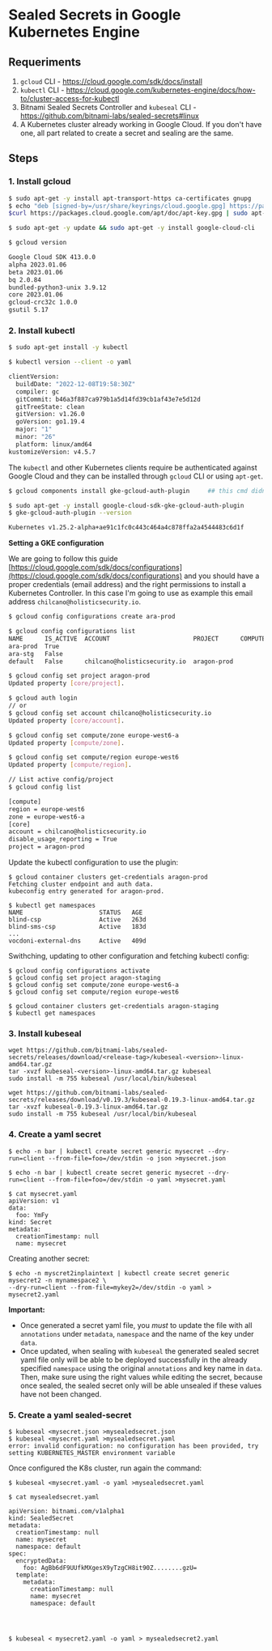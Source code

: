 # Sealed Secrets in Google Kubernetes Engine

## Requeriments

1. `gcloud` CLI - https://cloud.google.com/sdk/docs/install
2. `kubectl` CLI - https://cloud.google.com/kubernetes-engine/docs/how-to/cluster-access-for-kubectl
3. Bitnami Sealed Secrets Controller and `kubeseal` CLI - https://github.com/bitnami-labs/sealed-secrets#linux
4. A Kubernetes cluster already working in Google Cloud. If you don't have one, all part related to create a secret and sealing are the same.

## Steps

### 1. Install gcloud

```sh
$ sudo apt-get -y install apt-transport-https ca-certificates gnupg
$ echo "deb [signed-by=/usr/share/keyrings/cloud.google.gpg] https://packages.cloud.google.com/apt cloud-sdk main" | sudo tee -a /etc/apt/sources.list.d/google-cloud-sdk.list
$curl https://packages.cloud.google.com/apt/doc/apt-key.gpg | sudo apt-key --keyring /usr/share/keyrings/cloud.google.gpg add -

$ sudo apt-get -y update && sudo apt-get -y install google-cloud-cli

$ gcloud version

Google Cloud SDK 413.0.0
alpha 2023.01.06
beta 2023.01.06
bq 2.0.84
bundled-python3-unix 3.9.12
core 2023.01.06
gcloud-crc32c 1.0.0
gsutil 5.17
```

### 2. Install kubectl

```sh
$ sudo apt-get install -y kubectl

$ kubectl version --client -o yaml

clientVersion:
  buildDate: "2022-12-08T19:58:30Z"
  compiler: gc
  gitCommit: b46a3f887ca979b1a5d14fd39cb1af43e7e5d12d
  gitTreeState: clean
  gitVersion: v1.26.0
  goVersion: go1.19.4
  major: "1"
  minor: "26"
  platform: linux/amd64
kustomizeVersion: v4.5.7
```

The `kubectl` and other Kubernetes clients require be authenticated against Google Cloud and they can be installed through `gcloud` CLI or using `apt-get`.
```sh
$ gcloud components install gke-gcloud-auth-plugin     ## this cmd didn't work in Ubuntu 22.04

$ sudo apt-get -y install google-cloud-sdk-gke-gcloud-auth-plugin
$ gke-gcloud-auth-plugin --version

Kubernetes v1.25.2-alpha+ae91c1fc0c443c464a4c878ffa2a4544483c6d1f
```

__Setting a GKE configuration__

We are going to follow this guide [https://cloud.google.com/sdk/docs/configurations](https://cloud.google.com/sdk/docs/configurations) and you should have a proper credentials (email address) and the right permissions to install a Kubernetes Controller. 
In this case I'm going to use as example this email address `chilcano@holisticsecurity.io`.

```sh
$ gcloud config configurations create ara-prod

$ gcloud config configurations list
NAME      IS_ACTIVE  ACCOUNT                       PROJECT      COMPUTE_DEFAULT_ZONE  COMPUTE_DEFAULT_REGION
ara-prod  True
ara-stg   False
default   False      chilcano@holisticsecurity.io  aragon-prod

$ gcloud config set project aragon-prod
Updated property [core/project].

$ gcloud auth login
// or
$ gcloud config set account chilcano@holisticsecurity.io
Updated property [core/account].

$ gcloud config set compute/zone europe-west6-a 
Updated property [compute/zone].

$ gcloud config set compute/region europe-west6
Updated property [compute/region].

// List active config/project
$ gcloud config list

[compute]
region = europe-west6
zone = europe-west6-a
[core]
account = chilcano@holisticsecurity.io
disable_usage_reporting = True
project = aragon-prod

```


Update the kubectl configuration to use the plugin:
```
$ gcloud container clusters get-credentials aragon-prod
Fetching cluster endpoint and auth data.
kubeconfig entry generated for aragon-prod.

$ kubectl get namespaces
NAME                     STATUS   AGE
blind-csp                Active   263d
blind-sms-csp            Active   183d
...
vocdoni-external-dns     Active   409d
```

Swithching, updating to other configuration and fetching kubectl config:
```
$ gcloud config configurations activate
$ gcloud config set project aragon-staging
$ gcloud config set compute/zone europe-west6-a 
$ gcloud config set compute/region europe-west6

$ gcloud container clusters get-credentials aragon-staging
$ kubectl get namespaces
```

### 3. Install kubeseal



```
wget https://github.com/bitnami-labs/sealed-secrets/releases/download/<release-tag>/kubeseal-<version>-linux-amd64.tar.gz
tar -xvzf kubeseal-<version>-linux-amd64.tar.gz kubeseal
sudo install -m 755 kubeseal /usr/local/bin/kubeseal

wget https://github.com/bitnami-labs/sealed-secrets/releases/download/v0.19.3/kubeseal-0.19.3-linux-amd64.tar.gz
tar -xvzf kubeseal-0.19.3-linux-amd64.tar.gz 
sudo install -m 755 kubeseal /usr/local/bin/kubeseal
```

### 4. Create a yaml secret

```
$ echo -n bar | kubectl create secret generic mysecret --dry-run=client --from-file=foo=/dev/stdin -o json >mysecret.json

$ echo -n bar | kubectl create secret generic mysecret --dry-run=client --from-file=foo=/dev/stdin -o yaml >mysecret.yaml

$ cat mysecret.yaml 
apiVersion: v1
data:
  foo: YmFy
kind: Secret
metadata:
  creationTimestamp: null
  name: mysecret
```

Creating another secret:
```
$ echo -n myscret2inplaintext | kubectl create secret generic mysecret2 -n mynamespace2 \
--dry-run=client --from-file=mykey2=/dev/stdin -o yaml > mysecret2.yaml
```

__Important:__ 
* Once generated a secret yaml file, you _must_ to update the file with all `annotations` under `metadata`, `namespace` and the name of the key under `data`.
* Once updated, when sealing with `kubeseal` the generated sealed secret yaml file only will be able to be deployed successfully in the already specified `namespace` using the original `annotations` and key name in `data`. Then, make sure using the right values while editing the secret, because once sealed, the sealed secret only will be able unsealed if these values have not been changed.


### 5. Create a yaml sealed-secret

```
$ kubeseal <mysecret.json >mysealedsecret.json
$ kubeseal <mysecret.yaml >mysealedsecret.yaml
error: invalid configuration: no configuration has been provided, try setting KUBERNETES_MASTER environment variable

```

Once configured the K8s cluster, run again the command:
```
$ kubeseal <mysecret.yaml -o yaml >mysealedsecret.yaml

$ cat mysealedsecret.yaml 

apiVersion: bitnami.com/v1alpha1
kind: SealedSecret
metadata:
  creationTimestamp: null
  name: mysecret
  namespace: default
spec:
  encryptedData:
    foo: AgBb6dF9UUfkMXgesX9yTzgCH8it90Z........gzU=
  template:
    metadata:
      creationTimestamp: null
      name: mysecret
      namespace: default




$ kubeseal < mysecret2.yaml -o yaml > mysealedsecret2.yaml 
```

